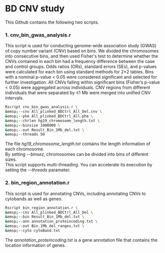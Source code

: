 # BD CNV study
This Github contains the following two scripts. 
### 1. cnv_bin_gwas_analysis.r
This script is used for conducting genome-wide association study (GWAS) of copy number variant (CNV) based on bins. We divided the chromosomes into consecutive bins, and then used Fisher's test to determine whether the CNVs contained in each bin had a frequency difference between the case and control groups. Odds ratios (ORs), standard errors (SEs), and p-values were calculated for each bin using standard methods for 2×2 tables. Bins with a nominal p-value < 0.05 were considered significant and selected for further investigation. All CNVs falling within significant bins (Fisher’s p-value < 0.05) were aggregated across individuals. CNV regions from different individuals that were separated by ≤1 Mb were merged into unified CNV intervals. <br>
```bash
Rscript cnv_bin_gwas_analysis.r \
&emsp;--cnv All_plinked_BDCtrl_All_Del.cnv \
&emsp;--phe All_plinked_BDCtrl_All.phe \
&emsp;--chrlen hg19_chromosome_length.txt \
&emsp;--binsize 1000000 \
&emsp;--out Result_Bin_1Mb_del.txt \
&emsp;--threads 50
```
The file <I>hg19_chromosome_length.txt</I> contains the length information of each chromosome. <br>
By setting <I>--binsez</I>, chromosomes can be divided into bins of different sizes. <br>
This script supports multi-threading. You can accelerate its execution by setting the <I>--threads</I> parameter. <br>
  
### 2. bin_region_annotation.r
This script is used for annotating CNVs, including annotating CNVs to cytobands as well as genes. <br>
```bash
Rscript bin_region_annotation.r \
&emsp;--cnv All_plinked_BDCtrl_All_Del \
&emsp;--bin Result_Bin_1Mb_del.txt \
&emsp;--ann annotation_proteincoding.txt \
&emsp;--out Bin_1Mb_del_ranges.txt \
&emsp;--cyto cytoBand.txt
```
The <I>annotation_proteincoding.txt</I> is a gene annotation file that contains the location information of genes. <br>
